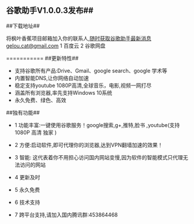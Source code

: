 ## 谷歌助手V1.0.0.3发布##
##下载地址##

将枫叶香蕉项目邮箱加入你的联系人,随时获取谷歌助手最新消息gelou.cat@gmail.com
1 百度云
2 谷歌网盘

===========
##更新特性##

- 支持谷歌所有产品:Drive、Gmail、google search、google 学术等
- 内置智能DNS,让你网络自动加速
- 稳定支持youtube 1080P高清,全球音乐，电影,视频一网打尽
- 涵盖所有浏览器,率先支持Windows 10系统
- 永久免费、绿色、高效

##独有功能##

- 1 功能丰富:一键使用谷歌服务！google搜索,g+,推特,脸书 ,youtube(支持1080P 高清 独家 )

- 2 方便:启动软件,即可代理你的浏览器,达到VPN翻墙加速的效果！

- 3 智能: 这代表着你不用担心访问国内网站变慢,因为软件的智能模式只代理无法访问的网站

- 4 更新及时

- 5 永久免费

- 6 技术支持

- 7 跨平台支持,请加入国内腾讯群:453864468

